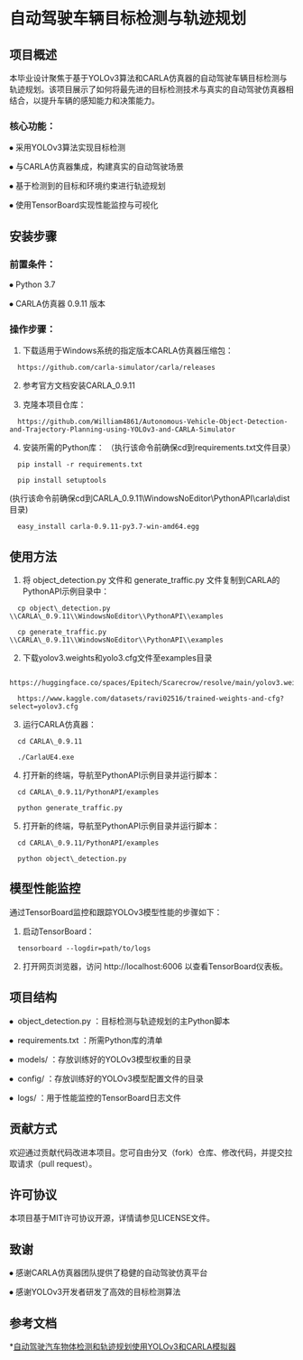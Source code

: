 # 自动驾驶车辆目标检测与轨迹规划

## 项目概述
本毕业设计聚焦于基于YOLOv3算法和CARLA仿真器的自动驾驶车辆目标检测与轨迹规划。该项目展示了如何将最先进的目标检测技术与真实的自动驾驶仿真器相结合，以提升车辆的感知能力和决策能力。

### 核心功能：
⦁	采用YOLOv3算法实现目标检测

⦁	与CARLA仿真器集成，构建真实的自动驾驶场景

⦁	基于检测到的目标和环境约束进行轨迹规划

⦁	使用TensorBoard实现性能监控与可视化

## 安装步骤

### 前置条件：
⦁	Python 3.7

⦁	CARLA仿真器 0.9.11 版本

### 操作步骤：

1. 下载适用于Windows系统的指定版本CARLA仿真器压缩包：
````plaintext
  https://github.com/carla-simulator/carla/releases
````

2. 参考官方文档安装CARLA\_0.9.11

3. 克隆本项目仓库：
```plaintext
  https://github.com/William4861/Autonomous-Vehicle-Object-Detection-and-Trajectory-Planning-using-YOLOv3-and-CARLA-Simulator
```
4. 安装所需的Python库： （执行该命令前确保cd到requirements.txt文件目录）
```plaintext
  pip install -r requirements.txt
```  
```commandline
  pip install setuptools
```
(执行该命令前确保cd到CARLA_0.9.11\WindowsNoEditor\PythonAPI\carla\dist目录)
```commandline
  easy_install carla-0.9.11-py3.7-win-amd64.egg
```

  

## 使用方法

1. 将 object\_detection.py 文件和 generate_traffic.py 文件复制到CARLA的PythonAPI示例目录中： 
```plaintext
  cp object\_detection.py \\CARLA\_0.9.11\\WindowsNoEditor\\PythonAPI\\examples
```
```plaintext
  cp generate_traffic.py \\CARLA\_0.9.11\\WindowsNoEditor\\PythonAPI\\examples
```

2. 下载yolov3.weights和yolo3.cfg文件至examples目录
```
  https://huggingface.co/spaces/Epitech/Scarecrow/resolve/main/yolov3.weights
```
```
  https://www.kaggle.com/datasets/ravi02516/trained-weights-and-cfg?select=yolov3.cfg
```
3. 运行CARLA仿真器： 
```plaintext
  cd CARLA\_0.9.11
```
```
  ./CarlaUE4.exe
```

4. 打开新的终端，导航至PythonAPI示例目录并运行脚本：
```plaintext
  cd CARLA\_0.9.11/PythonAPI/examples
```
```commandline
  python generate_traffic.py
```
5. 打开新的终端，导航至PythonAPI示例目录并运行脚本：
```plaintext
  cd CARLA\_0.9.11/PythonAPI/examples
```
```
  python object\_detection.py
```

  

## 模型性能监控
通过TensorBoard监控和跟踪YOLOv3模型性能的步骤如下：

1. 启动TensorBoard：
```plaintext
  tensorboard --logdir=path/to/logs
```

2. 打开网页浏览器，访问 http://localhost:6006 以查看TensorBoard仪表板。

  

  ## 项目结构
  ⦁	 object\_detection.py ：目标检测与轨迹规划的主Python脚本

  ⦁	 requirements.txt ：所需Python库的清单

  ⦁	 models/ ：存放训练好的YOLOv3模型权重的目录

  ⦁	 config/ ：存放训练好的YOLOv3模型配置文件的目录

  ⦁	 logs/ ：用于性能监控的TensorBoard日志文件

  

  ## 贡献方式
  欢迎通过贡献代码改进本项目。您可自由分叉（fork）仓库、修改代码，并提交拉取请求（pull request）。

  

  ## 许可协议
  本项目基于MIT许可协议开源，详情请参见LICENSE文件。

  

  ## 致谢
  ⦁	感谢CARLA仿真器团队提供了稳健的自动驾驶仿真平台

  ⦁	感谢YOLOv3开发者研发了高效的目标检测算法 



  ## 参考文档
  *[自动驾驶汽车物体检测和轨迹规划使用YOLOv3和CARLA模拟器](https://github.com/ROBERT-ADDO-ASANTE-DARKO/Autonomous-Vehicle-Object-Detection-and-Trajectory-Planning-using-YOLOv3-and-CARLA-Simulator)

